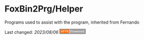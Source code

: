 # FoxBin2Prg/Helper

Programs used to assist with the program, inherited from Fernando

Last changed: _2023/08/06_ ![Picture](../docs/pictures/vfpxpoweredby_alternative.gif)

